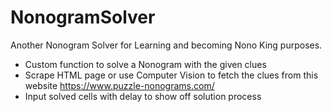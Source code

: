 # NonogramSolver
Another Nonogram Solver for Learning and becoming Nono King purposes.

- Custom function to solve a Nonogram with the given clues
- Scrape HTML page or use Computer Vision to fetch the clues from this website https://www.puzzle-nonograms.com/
- Input solved cells with delay to show off solution process
